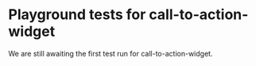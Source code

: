# Playground tests for call-to-action-widget
We are still awaiting the first test run for call-to-action-widget.
